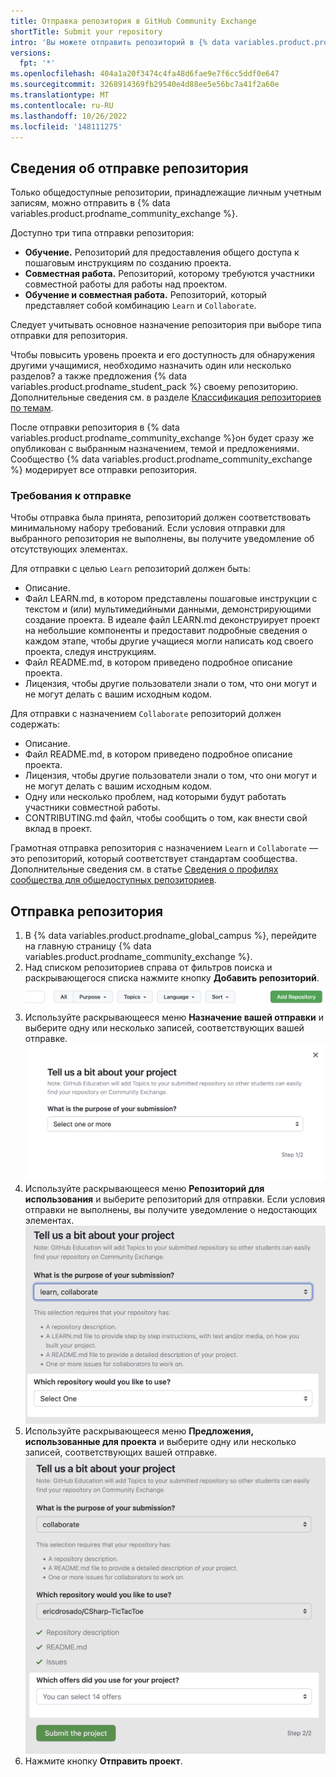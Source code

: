 ```yaml
---
title: Отправка репозитория в GitHub Community Exchange
shortTitle: Submit your repository
intro: 'Вы можете отправить репозиторий в {% data variables.product.prodname_community_exchange %} для просмотра или участия других пользователей.'
versions:
  fpt: '*'
ms.openlocfilehash: 404a1a20f3474c4fa48d6fae9e7f6cc5ddf0e647
ms.sourcegitcommit: 3268914369fb29540e4d88ee5e56bc7a41f2a60e
ms.translationtype: MT
ms.contentlocale: ru-RU
ms.lasthandoff: 10/26/2022
ms.locfileid: '148111275'
---
```

## Сведения об отправке репозитория

Только общедоступные репозитории, принадлежащие личным учетным записям, можно отправить в {% data variables.product.prodname_community_exchange %}.

Доступно три типа отправки репозитория:

- **Обучение.** Репозиторий для предоставления общего доступа к пошаговым инструкциям по созданию проекта.
- **Совместная работа.** Репозиторий, которому требуются участники совместной работы для работы над проектом.
- **Обучение и совместная работа.** Репозиторий, который представляет собой комбинацию `Learn` и `Collaborate`.

Следует учитывать основное назначение репозитория при выборе типа отправки для репозитория.

Чтобы повысить уровень проекта и его доступность для обнаружения другими учащимися, необходимо назначить один или несколько разделов? а также предложения {% data variables.product.prodname_student_pack %} своему репозиторию. Дополнительные сведения см. в разделе [Классификация репозиториев по темам](/repositories/managing-your-repositorys-settings-and-features/customizing-your-repository/classifying-your-repository-with-topics).

После отправки репозитория в {% data variables.product.prodname_community_exchange %}он будет сразу же опубликован с выбранным назначением, темой и предложениями. Сообщество {% data variables.product.prodname_community_exchange %} модерирует все отправки репозитория.

### Требования к отправке

Чтобы отправка была принята, репозиторий должен соответствовать минимальному набору требований. Если условия отправки для выбранного репозитория не выполнены, вы получите уведомление об отсутствующих элементах.

Для отправки с целью `Learn` репозиторий должен быть:
- Описание.
- Файл LEARN.md, в котором представлены пошаговые инструкции с текстом и (или) мультимедийными данными, демонстрирующими создание проекта. В идеале файл LEARN.md деконструирует проект на небольшие компоненты и предоставит подробные сведения о каждом этапе, чтобы другие учащиеся могли написать код своего проекта, следуя инструкциям.
- Файл README.md, в котором приведено подробное описание проекта.
- Лицензия, чтобы другие пользователи знали о том, что они могут и не могут делать с вашим исходным кодом.

Для отправки с назначением `Collaborate` репозиторий должен содержать:
- Описание.
- Файл README.md, в котором приведено подробное описание проекта.
- Лицензия, чтобы другие пользователи знали о том, что они могут и не могут делать с вашим исходным кодом.
- Одну или несколько проблем, над которыми будут работать участники совместной работы.
- CONTRIBUTING.md файл, чтобы сообщить о том, как внести свой вклад в проект.

Грамотная отправка репозитория с назначением `Learn` и `Collaborate` — это репозиторий, который соответствует стандартам сообщества. Дополнительные сведения см. в статье [Сведения о профилях сообщества для общедоступных репозиториев](/communities/setting-up-your-project-for-healthy-contributions/about-community-profiles-for-public-repositories).

## Отправка репозитория

1. В {% data variables.product.prodname_global_campus %}, перейдите на главную страницу {% data variables.product.prodname_community_exchange %}.
1. Над списком репозиториев справа от фильтров поиска и раскрывающегося списка нажмите кнопку **Добавить репозиторий**.
  ![Снимок экрана: кнопка "Добавить репозиторий"](/assets/images/help/education/community-exchange-submission-add-repo.png)
1. Используйте раскрывающееся меню **Назначение вашей отправки** и выберите одну или несколько записей, соответствующих вашей отправке.
  ![Снимок экрана: раскрывающийся список назначения для отправки репозитория](/assets/images/help/education/community-exchange-repo-submission-purpose.png)
1. Используйте раскрывающееся меню **Репозиторий для использования** и выберите репозиторий для отправки. Если условия отправки не выполнены, вы получите уведомление о недостающих элементах.
  ![Снимок экрана: раскрывающийся список репозитория для отправки репозитория](/assets/images/help/education/community-exchange-repo-submission-repo.png)
1. Используйте раскрывающееся меню **Предложения, использованные для проекта** и выберите одну или несколько записей, соответствующих вашей отправке.
  ![Снимок экрана: раскрывающийся список предложений для отправки репозитория](/assets/images/help/education/community-exchange-repo-submission-offers.png)
1. Нажмите кнопку **Отправить проект**.
